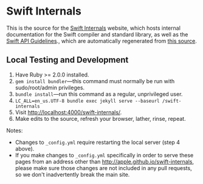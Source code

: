 # Swift Internals

This is the source for the
[Swift Internals](http://apple.github.io/swift-internals) website,
which hosts internal documentation for the Swift compiler and
standard library, as well as the
[Swift API Guidelines](https://swift.org/documentation/api-design-guidelines.html).,
which are automatically regenerated from [this source](https://github.com/apple/swift-internals/tree/gh-pages/api-design-guidelines).

## Local Testing and Development

1. Have Ruby >= 2.0.0 installed.
2. `gem install bundler`—this command must normally be run with
   sudo/root/admin privileges.
3. `bundle install`—run this command as a regular, unprivileged user.
4. `LC_ALL=en_us.UTF-8 bundle exec jekyll serve --baseurl /swift-internals`
5. Visit [http://localhost:4000/swift-internals/](http://localhost:4000/swift-internals/).
6. Make edits to the source, refresh your browser, lather, rinse, repeat.

Notes: 

* Changes to `_config.yml` require restarting the local server (step 4
  above).
* If you make changes to `_config.yml` specifically in order to serve
  these pages from an address other than
  http://apple.github.io/swift-internals, please make sure those
  changes are not included in any pull requests, so we don't
  inadvertently break the main site.
